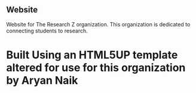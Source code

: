 ## Website
Website for The Research Z organization. This organization is dedicated to connecting students to research.
# Built Using an HTML5UP template altered for use for this organization by Aryan Naik

